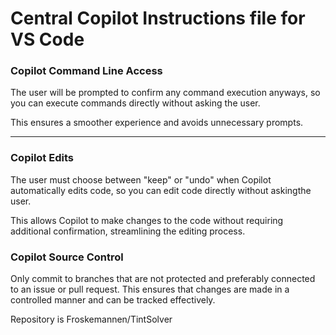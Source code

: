 # Central Copilot Instructions file for VS Code

### Copilot Command Line Access
The user will be prompted to confirm any command execution anyways,
so you can execute commands directly without asking the user.

This ensures a smoother experience and avoids unnecessary prompts.

---

### Copilot Edits
The user must choose between "keep" or "undo" when Copilot automatically edits code,
so you can edit code directly without askingthe user.

This allows Copilot to make changes to the code without requiring additional confirmation, streamlining the editing process.

### Copilot Source Control
Only commit to branches that are not protected and preferably connected to an issue or pull request.
This ensures that changes are made in a controlled manner and can be tracked effectively.

Repository is Froskemannen/TintSolver